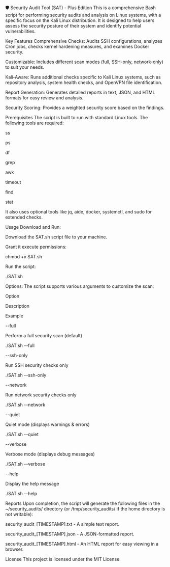 🛡️ Security Audit Tool (SAT) - Plus Edition
This is a comprehensive Bash script for performing security audits and analysis on Linux systems, with a specific focus on the Kali Linux distribution. It is designed to help users assess the security posture of their system and identify potential vulnerabilities.

Key Features
Comprehensive Checks: Audits SSH configurations, analyzes Cron jobs, checks kernel hardening measures, and examines Docker security.

Customizable: Includes different scan modes (full, SSH-only, network-only) to suit your needs.

Kali-Aware: Runs additional checks specific to Kali Linux systems, such as repository analysis, system health checks, and OpenVPN file identification.

Report Generation: Generates detailed reports in text, JSON, and HTML formats for easy review and analysis.

Security Scoring: Provides a weighted security score based on the findings.

Prerequisites
The script is built to run with standard Linux tools. The following tools are required:

ss

ps

df

grep

awk

timeout

find

stat

It also uses optional tools like jq, aide, docker, systemctl, and sudo for extended checks.

Usage
Download and Run:

Download the SAT.sh script file to your machine.

Grant it execute permissions:

chmod +x SAT.sh


Run the script:

./SAT.sh


Options:
The script supports various arguments to customize the scan:

Option

Description

Example

--full

Perform a full security scan (default)

./SAT.sh --full

--ssh-only

Run SSH security checks only

./SAT.sh --ssh-only

--network

Run network security checks only

./SAT.sh --network

--quiet

Quiet mode (displays warnings & errors)

./SAT.sh --quiet

--verbose

Verbose mode (displays debug messages)

./SAT.sh --verbose

--help

Display the help message

./SAT.sh --help

Reports
Upon completion, the script will generate the following files in the ~/security_audits/ directory (or /tmp/security_audits/ if the home directory is not writable):

security_audit_[TIMESTAMP].txt - A simple text report.

security_audit_[TIMESTAMP].json - A JSON-formatted report.

security_audit_[TIMESTAMP].html - An HTML report for easy viewing in a browser.

License
This project is licensed under the MIT License.
